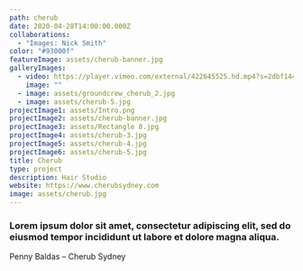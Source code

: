 ```yaml
---
path: cherub
date: 2020-04-28T14:00:00.000Z
collaborations:
  - "Images: Nick Smith"
color: "#93000f"
featureImage: assets/cherub-banner.jpg
galleryImages:
  - video: https://player.vimeo.com/external/422645525.hd.mp4?s=2dbf14414b4661aead1e892a3f73cc38d22612f5&profile_id=175
    image: ""
  - image: assets/groundcrew_cherub_2.jpg
  - image: assets/cherub-5.jpg
projectImage1: assets/Intro.png
projectImage2: assets/cherub-banner.jpg
projectImage3: assets/Rectangle 8.jpg
projectImage4: assets/cherub-3.jpg
projectImage5: assets/cherub-4.jpg
projectImage6: assets/cherub-5.jpg
title: Cherub
type: project
description: Hair Studio
website: https://www.cherubsydney.com
image: assets/cherub.jpg
---
```

### Lorem ipsum dolor sit amet, consectetur adipiscing elit, sed do eiusmod tempor incididunt ut labore et dolore magna aliqua.

Penny Baldas – Cherub Sydney